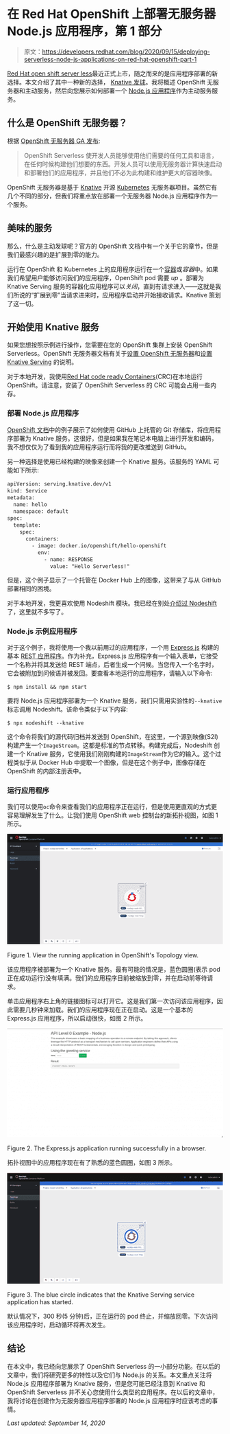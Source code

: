 # 在 Red Hat OpenShift 上部署无服务器 Node.js 应用程序，第 1 部分

> 原文：<https://developers.redhat.com/blog/2020/09/15/deploying-serverless-node-js-applications-on-red-hat-openshift-part-1>

[Red Hat open shift server less](https://developers.redhat.com/topics/serverless-architecture)最近正式上市，随之而来的是应用程序部署的新选择。本文介绍了其中一种新的选择， [Knative 发球](https://developers.redhat.com/topics/serverless-architecture)。我将概述 OpenShift 无服务器和主动服务，然后向您展示如何部署一个 [Node.js 应用程序](https://developers.redhat.com/blog/category/node-js/)作为主动服务服务。

## 什么是 OpenShift 无服务器？

根据 [OpenShift 无服务器 GA 发布](https://www.openshift.com/blog/openshift-serverless-now-ga):

> OpenShift Serverless 使开发人员能够使用他们需要的任何工具和语言，在任何时候构建他们想要的东西。开发人员可以使用无服务器计算快速启动和部署他们的应用程序，并且他们不必为此构建和维护更大的容器映像。

OpenShift 无服务器是基于 [Knative](https://knative.dev) 开源 [Kubernetes](https://developers.redhat.com/topics/kubernetes) 无服务器项目。虽然它有几个不同的部分，但我们将重点放在部署一个无服务器 Node.js 应用程序作为一个服务。

## 美味的服务

那么，什么是主动发球呢？官方的 OpenShift 文档中有一个关于它的章节，但是我们最感兴趣的是扩展到零的能力。

运行在 OpenShift 和 Kubernetes 上的应用程序运行在一个[容器](https://developers.redhat.com/topics/containers/)或*容器*中。如果我们希望用户能够访问我们的应用程序，OpenShift pod 需要 *up* 。部署为 Knative Serving 服务的容器化应用程序可以*关闭*，直到有请求进入——这就是我们所说的“扩展到零”当请求进来时，应用程序启动并开始接收请求。Knative 策划了这一切。

## 开始使用 Knative 服务

如果您想按照示例进行操作，您需要在您的 OpenShift 集群上安装 OpenShift Serverless。OpenShift 无服务器文档有关于[设置 OpenShift 无服务器](https://docs.openshift.com/container-platform/4.5/serverless/installing_serverless/installing-openshift-serverless.html)和[设置 Knative Serving](https://docs.openshift.com/container-platform/4.5/serverless/installing_serverless/installing-knative-serving.html) 的说明。

对于本地开发，我使用[Red Hat code ready Containers](https://developers.redhat.com/products/codeready-containers/overview)(CRC)在本地运行 OpenShift。请注意，安装了 OpenShift Serverless 的 CRC 可能会占用一些内存。

### 部署 Node.js 应用程序

[OpenShift 文档](https://docs.openshift.com/container-platform/4.3/applications/application_life_cycle_management/odc-creating-applications-using-developer-perspective.html)中的例子展示了如何使用 GitHub 上托管的 Git 存储库，将应用程序部署为 Knative 服务。这很好，但是如果我在笔记本电脑上进行开发和编码，我不想仅仅为了看到我的应用程序运行而将我的更改推送到 GitHub。

另一种选择是使用已经构建的映像来创建一个 Knative 服务。该服务的 YAML 可能如下所示:

```
apiVersion: serving.knative.dev/v1
kind: Service
metadata:
  name: hello
  namespace: default
spec:
  template:
    spec:
      containers:
        - image: docker.io/openshift/hello-openshift
          env:
            - name: RESPONSE
              value: "Hello Serverless!"

```

但是，这个例子显示了一个托管在 Docker Hub 上的图像，这带来了与从 GitHub 部署相同的困境。

对于本地开发，我更喜欢使用 Nodeshift 模块。我已经在别处[介绍过 Nodeshift](https://developers.redhat.com/blog/2019/08/30/easily-deploy-node-js-applications-to-red-hat-openshift-using-nodeshift/) 了，这里就不多写了。

### Node.js 示例应用程序

对于这个例子，我将使用一个我以前用过的应用程序，一个用 [Express.js](https://expressjs.com) 构建的基本 [REST 应用程序](https://github.com/nodeshift-starters/nodejs-rest-http)。作为补充，Express.js 应用程序有一个输入表单，它接受一个名称并将其发送给 REST 端点，后者生成一个问候。当您传入一个名字时，它会被附加到问候语并被发回。要查看本地运行的应用程序，请输入以下命令:

```
$ npm install && npm start

```

要将 Node.js 应用程序部署为一个 Knative 服务，我们只需用实验性的`--knative`标志调用 Nodeshift。该命令类似于以下内容:

```
$ npx nodeshift --knative

```

这个命令将我们的源代码归档并发送到 OpenShift，在这里，一个源到映像(S2I)构建产生一个`ImageStream`。这都是标准的节点转移。构建完成后，Nodeshift 创建一个 Knative 服务，它使用我们刚刚构建的`ImageStream`作为它的输入。这个过程类似于从 Docker Hub 中提取一个图像，但是在这个例子中，图像存储在 OpenShift 的内部注册表中。

### 运行应用程序

我们可以使用`oc`命令来查看我们的应用程序正在运行，但是使用更直观的方式更容易理解发生了什么。让我们使用 OpenShift web 控制台的新拓扑视图，如图 1 所示。

[![A screenshot of the serverless Node.js application in the OpenShift dashboard's Topology view.](img/8165ecb2552e3b0d25549ee9021d4668.png "crc-nodejs-serverless")](/sites/default/files/blog/2020/06/crc-nodejs-serverless.png)

Figure 1\. View the running application in OpenShift's Topology view.

该应用程序被部署为一个 Knative 服务。最有可能的情况是，蓝色圆圈(表示 pod 正在成功运行)没有填满。我们的应用程序目前被缩放到零，并在启动前等待请求。

单击应用程序右上角的链接图标可以打开它。这是我们第一次访问该应用程序，因此需要几秒钟来加载。我们的应用程序现在正在启动。这是一个基本的 Express.js 应用程序，所以启动很快，如图 2 所示。

[![A screenshot of the Express.js application displayed in browser.](img/7edc1f91d6ebe03a3a1b61162c72270b.png "nodejs-serverless-applicaiton")](/sites/default/files/blog/2020/06/nodejs-serverless-applicaiton.png)

Figure 2\. The Express.js application running successfully in a browser.

拓扑视图中的应用程序现在有了熟悉的蓝色圆圈，如图 3 所示。

[![A screenshot of the OpenShift Topology view showing the application now scaled up.](img/279759f32d46945da148095f84ad2008.png "crc-nodejs-serverless-scaled")](/sites/default/files/blog/2020/06/crc-nodejs-serverless-scaled.png)

Figure 3\. The blue circle indicates that the Knative Serving service application has started.

默认情况下，300 秒(5 分钟)后，正在运行的 pod 终止，并缩放回零。下次访问该应用程序时，启动循环将再次发生。

## 结论

在本文中，我已经向您展示了 OpenShift Serverless 的一小部分功能。在以后的文章中，我们将研究更多的特性以及它们与 Node.js 的关系。本文重点关注将 Node.js 应用程序部署为 Knative 服务，但是您可能已经注意到 Knative 和 OpenShift Serverless 并不关心您使用什么类型的应用程序。在以后的文章中，我将讨论在创建作为无服务器应用程序部署的 Node.js 应用程序时应该考虑的事情。

*Last updated: September 14, 2020*
